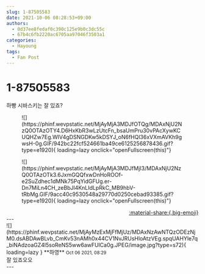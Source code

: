 ```yaml
---
slug: 1-87505583
date: 2021-10-06 08:28:53+09:00
authors:
  - 0d37ee8fedaf0c390c125e9b0c3dc55c
  - 67b4c6fb2220ac6705aa97046f3503a1
categories:
  - Hayoung
tags:
  - Fan Post
---
```


# 1-87505583

<div class="post-container" markdown="1">
<div class="content-container md-sidebar__scrollwrap" markdown="1">

하빵 시바스키는 잘 있죠?
<figure markdown="1">
![](https://phinf.wevpstatic.net/MjAyMjA3MDJfOTQg/MDAxNjU2NzQ0OTAzOTY4.D6HxKbR3wLzUtcFn_bsaUmPru30vPAcXywKCUQHZw7Eg.WIV4gDSNGDKw5kDSYJ_oN6fHQl36xVXmAVKh9gwsH-0g.GIF/942bc22fcf524661ba49ce6125256878436.gif?type=e1920){ loading=lazy onclick="openFullscreen(this)"}
</figure>

<figure markdown="1">
![](https://phinf.wevpstatic.net/MjAyMjA3MDJfMjI3/MDAxNjU2NzQ0OTAzOTk3.6JxmGQQfxwDnHoROOf-e2SuZdhec1dMNk75PqYidGFUg.er-Dn7MiLn4CH_zeBbJl4KnLIdLpRkC_MB9hbV-tRbMg.GIF/9acc40c9530548a29770d0250cebad93385.gif?type=e1920){ loading=lazy onclick="openFullscreen(this)"}
</figure>


</div>
</div>

<div style="text-align: right;" markdown="1">
<a href="https://weverse.io/fromis9/fanpost/1-87505583" style="text-align: right;">:material-share:{.big-emoji}</a>
</div>
---

<div class="comments-container md-sidebar__scrollwrap" markdown="1">
<div class="comment" markdown="1">
<div class='id-container' markdown="1">
![](https://phinf.wevpstatic.net/MjAyMzExMjFfMjUz/MDAxNzAwNTQzODEzNjM0.dsABDAwBLvb_CmKv53nAMh0x44CV1NvJRUsHloAtzVEg.spqUAHYle7q_biNAdzoaGZ4l5soReNS5ww6awFUlCa0g.JPEG/image.jpg?type=s72){ loading=lazy }
**<span class="artist">하영</span>** <small>Oct 06 2021, 08:29</small><br>
</div>
<div class='comment-body' markdown="1">
잘 있죠오오
</div>
</div>
</div>
---
